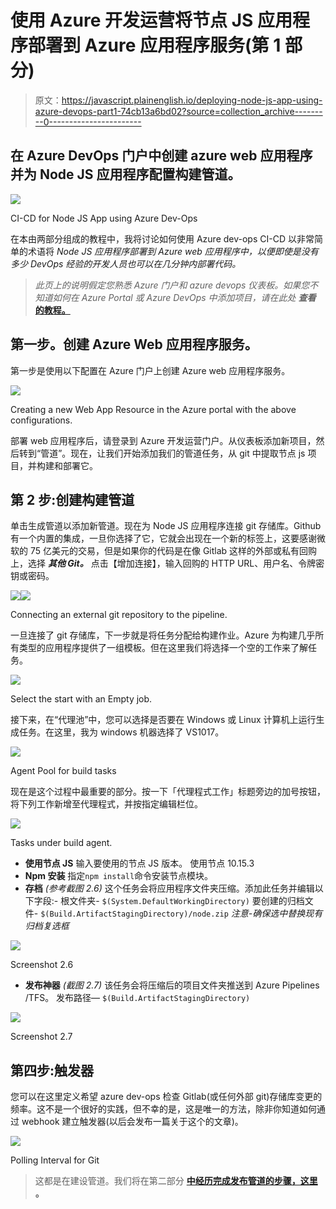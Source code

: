 # 使用 Azure 开发运营将节点 JS 应用程序部署到 Azure 应用程序服务(第 1 部分)

> 原文：<https://javascript.plainenglish.io/deploying-node-js-app-using-azure-devops-part1-74cb13a6bd02?source=collection_archive---------0----------------------->

## 在 Azure DevOps 门户中创建 azure web 应用程序并为 Node JS 应用程序配置构建管道。

![](img/057f4d35b26ea2d3990738754c2ad087.png)

CI-CD for Node JS App using Azure Dev-Ops

在本由两部分组成的教程中，我将讨论如何使用 Azure dev-ops CI-CD 以非常简单的术语将 *Node JS 应用程序部署到 Azure web 应用程序中，以便即使是没有多少 DevOps 经验的开发人员也可以在几分钟内部署代码。*

> *此页上的说明假定您熟悉 Azure 门户和 azure devops 仪表板。如果您不知道如何在 Azure Portal 或 Azure DevOps 中添加项目，请在此处* ***查看* [**的教程。**](https://docs.microsoft.com/en-us/azure/app-service/environment/app-service-web-how-to-create-a-web-app-in-an-ase)**

## 第一步。创建 Azure Web 应用程序服务。

第一步是使用以下配置在 Azure 门户上创建 Azure web 应用程序服务。

![](img/4350ab518ddae30aed11b64ceebb5438.png)

Creating a new Web App Resource in the Azure portal with the above configurations.

部署 web 应用程序后，请登录到 Azure 开发运营门户。从仪表板添加新项目，然后转到“管道”。现在，让我们开始添加我们的管道任务，从 git 中提取节点 js 项目，并构建和部署它。

## 第 2 步:创建构建管道

单击生成管道以添加新管道。现在为 Node JS 应用程序连接 git 存储库。Github 有一个内置的集成，一旦你选择了它，它就会出现在一个新的标签上，这要感谢微软的 75 亿美元的交易，但是如果你的代码是在像 Gitlab 这样的外部或私有回购上，选择 ***其他 Git。*** 点击【增加连接】，输入回购的 HTTP URL、用户名、令牌密钥或密码。

![](img/a4d79c90421b8d0462f7c4450e1ea7a7.png)![](img/2a3e920bd83dc658cc01768c291e3ae0.png)

Connecting an external git repository to the pipeline.

一旦连接了 git 存储库，下一步就是将任务分配给构建作业。Azure 为构建几乎所有类型的应用程序提供了一组模板。但在这里我们将选择一个空的工作来了解任务。

![](img/2bc789543886844da787238beba56de1.png)

Select the start with an Empty job.

接下来，在“代理池”中，您可以选择是否要在 Windows 或 Linux 计算机上运行生成任务。在这里，我为 windows 机器选择了 VS1017。

![](img/2afba09f5fb2c060c20f241b9fec451b.png)

Agent Pool for build tasks

现在是这个过程中最重要的部分。按一下「代理程式工作」标题旁边的加号按钮，将下列工作新增至代理程式，并按指定编辑栏位。

![](img/c210cfeed55a4e18651352f35d52772a.png)

Tasks under build agent.

*   **使用节点 JS**
    输入要使用的节点 JS 版本。
    使用节点 10.15.3
*   **Npm 安装**
    指定`npm install`命令安装节点模块。
*   **存档** *(参考截图 2.6)*
    这个任务会将应用程序文件夹压缩。添加此任务并编辑以下字段:-
    根文件夹- `$(System.DefaultWorkingDirectory)`
    要创建的归档文件- `$(Build.ArtifactStagingDirectory)/node.zip` *注意-确保选中替换现有归档复选框*

![](img/5461970b376bb05e983828860edcba49.png)

Screenshot 2.6

*   **发布神器** *(截图 2.7)* 该任务会将压缩后的项目文件夹推送到 Azure Pipelines /TFS。
    发布路径— `$(Build.ArtifactStagingDirectory)`

![](img/33912d39a522a0d717e51bedf05bd420.png)

Screenshot 2.7

## 第四步:触发器

您可以在这里定义希望 azure dev-ops 检查 Gitlab(或任何外部 git)存储库变更的频率。这不是一个很好的实践，但不幸的是，这是唯一的方法，除非你知道如何通过 webhook 建立触发器(以后会发布一篇关于这个的文章)。

![](img/4a9c5225904e31288d9bc00d2cec3b09.png)

Polling Interval for Git

> 这都是在建设管道。我们将在第二部分 [**中经历完成发布管道的步骤，这里**](https://medium.com/@ispeakcode/deploying-node-js-app-using-azure-devops-part2-4567e4cf783b) **。**